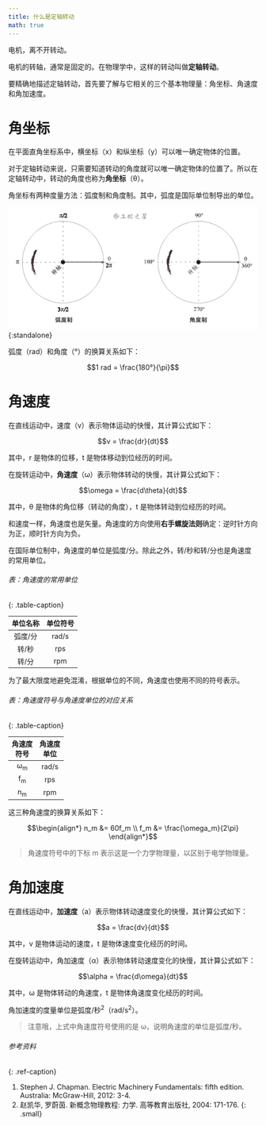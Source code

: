 ```yaml
---
title: 什么是定轴转动
math: true
---
```


电机，离不开转动。

电机的转轴，通常是固定的。在物理学中，这样的转动叫做**定轴转动**。

要精确地描述定轴转动，首先要了解与它相关的三个基本物理量：角坐标、角速度和角加速度。

# 角坐标

在平面直角坐标系中，横坐标（x）和纵坐标（y）可以唯一确定物体的位置。

对于定轴转动来说，只需要知道转动的角度就可以唯一确定物体的位置了。所以在定轴转动中，转动的角度也称为**角坐标**（θ）。

角坐标有两种度量方法：弧度制和角度制。其中，弧度是国际单位制导出的单位。

![弧度制和角度制](/assets/images/tutorial/ics-tutorials/angular-position.gif){:standalone}

弧度（rad）和角度（°）的换算关系如下：

$$1 rad = \frac{180°}{\pi}$$

# 角速度

在直线运动中，速度（v）表示物体运动的快慢，其计算公式如下：

$$v = \frac{dr}{dt}$$

其中，r 是物体的位移，t 是物体移动到位经历的时间。

在旋转运动中，**角速度**（ω）表示物体转动的快慢，其计算公式如下：

$$\omega = \frac{d\theta}{dt}$$

其中，θ 是物体的角位移（转动的角度），t 是物体转动到位经历的时间。

和速度一样，角速度也是矢量。角速度的方向使用**右手螺旋法则**确定：逆时针方向为正，顺时针方向为负。

在国际单位制中，角速度的单位是弧度/分。除此之外，转/秒和转/分也是角速度的常用单位。

###### 表：角速度的常用单位
{: .table-caption}

|  单位名称  |  单位符号  |
|:--:|:--:|
|  弧度/分  |  rad/s  |
|  转/秒  |  rps  |
|  转/分  |  rpm  |

为了最大限度地避免混淆，根据单位的不同，角速度也使用不同的符号表示。

###### 表：角速度符号与角速度单位的对应关系
{: .table-caption}

|  角速度<br />符号  |  角速度<br />单位  |
|:--:|:--:|
|  ω<sub>m</sub>  |  rad/s  |
|  f<sub>m</sub>  |  rps  |
|  n<sub>m</sub>  |  rpm  |

这三种角速度的换算关系如下：

$$\begin{align*} 
n_m &=  60f_m \\
f_m &=  \frac{\omega_m}{2\pi}
\end{align*}$$

> 角速度符号中的下标 m 表示这是一个力学物理量，以区别于电学物理量。

# 角加速度

在直线运动中，**加速度**（a）表示物体转动速度变化的快慢，其计算公式如下：

$$a = \frac{dv}{dt}$$

其中，v 是物体运动的速度，t 是物体速度变化经历的时间。

在旋转运动中，角加速度（α）表示物体转动速度变化的快慢，其计算公式如下：

$$\alpha = \frac{d\omega}{dt}$$

其中，ω 是物体转动的角速度，t 是物体角速度变化经历的时间。

角加速度的度量单位是弧度/秒<sup>2</sup>（rad/s<sup>2</sup>）。

> 注意哦，上式中角速度符号使用的是 ω，说明角速度的单位是弧度/秒。


###### 参考资料
{: .ref-caption}

1. Stephen J. Chapman. Electric Machinery Fundamentals: fifth edition. Australia: McGraw-Hill, 2012: 3-4.
2. 赵凯华, 罗蔚茵. 新概念物理教程: 力学. 高等教育出版社, 2004: 171-176.
{: .small}
